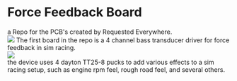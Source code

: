 # Force Feedback Board
a Repo for the PCB's created by Requested Everywhere.
<br><img src="https://cdn.discordapp.com/attachments/466094746612531201/644964926896472065/downImg.png">
The first board in the repo is a 4 channel bass transducer driver for force feedback in sim racing.<br>
<img src="https://i5.walmartimages.com/asr/2b135718-ea2c-4394-bb85-a26b04d9e796_1.f7994ad7462c635747ba9ff14112ff57.jpeg?odnHeight=450&odnWidth=450&odnBg=FFFFFF"><br> the device uses 4 dayton TT25-8 pucks  to add various effects to a sim racing setup, such as engine rpm feel, rough road feel, and several others.  
